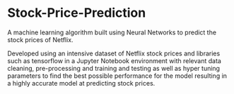 # Stock-Price-Prediction
A machine learning algorithm built using Neural Networks to predict the stock prices of Netflix. 

Developed using an intensive dataset of Netflix stock prices and libraries such as tensorflow in a Jupyter Notebook environment with relevant data cleaning, pre-processing and training and testing as well as hyper tuning parameters to find the best possible performance for the model resulting in a highly accurate model at predicting stock prices.
